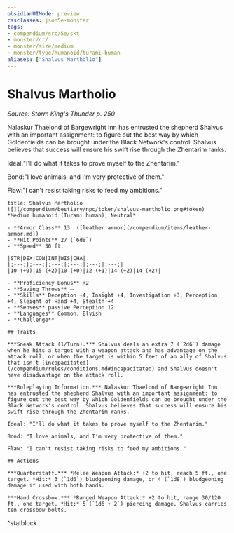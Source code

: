```yaml
---
obsidianUIMode: preview
cssclasses: json5e-monster
tags:
- compendium/src/5e/skt
- monster/cr/
- monster/size/medium
- monster/type/humanoid/turami-human
aliases: ["Shalvus Martholio"]
---
```

# Shalvus Martholio
*Source: Storm King's Thunder p. 250*  

Nalaskur Thaelond of Bargewright Inn has entrusted the shepherd Shalvus with an important assignment: to figure out the best way by which Goldenfields can be brought under the Black Network's control. Shalvus believes that success will ensure his swift rise through the Zhentarim ranks.

Ideal:"I'll do what it takes to prove myself to the Zhentarim."

Bond:"I love animals, and I'm very protective of them."

Flaw:"I can't resist taking risks to feed my ambitions."

```ad-statblock
title: Shalvus Martholio
![](/compendium/bestiary/npc/token/shalvus-martholio.png#token)
*Medium humanoid (Turami human), Neutral*

- **Armor Class** 13  ([leather armor](/compendium/items/leather-armor.md))
- **Hit Points** 27 (`6d8`)
- **Speed** 30 ft.

|STR|DEX|CON|INT|WIS|CHA|
|:---:|:---:|:---:|:---:|:---:|:---:|
|10 (+0)|15 (+2)|10 (+0)|12 (+1)|14 (+2)|14 (+2)|

- **Proficiency Bonus** +2
- **Saving Throws** ⏤
- **Skills** Deception +4, Insight +4, Investigation +3, Perception +4, Sleight of Hand +4, Stealth +4
- **Senses** passive Perception 12
- **Languages** Common, Elvish
- **Challenge** 

## Traits

***Sneak Attack (1/Turn).*** Shalvus deals an extra 7 (`2d6`) damage when he hits a target with a weapon attack and has advantage on the attack roll, or when the target is within 5 feet of an ally of Shalvus that isn't [incapacitated](/compendium/rules/conditions.md#incapacitated) and Shalvus doesn't have disadvantage on the attack roll.

***Roleplaying Information.*** Nalaskur Thaelond of Bargewright Inn has entrusted the shepherd Shalvus with an important assignment: to figure out the best way by which Goldenfields can be brought under the Black Network's control. Shalvus believes that success will ensure his swift rise through the Zhentarim ranks.

Ideal: "I'll do what it takes to prove myself to the Zhentarim."

Bond: "I love animals, and I'm very protective of them."

Flaw: "I can't resist taking risks to feed my ambitions."

## Actions

***Quarterstaff.*** *Melee Weapon Attack:* +2 to hit, reach 5 ft., one target. *Hit:* 3 (`1d6`) bludgeoning damage, or 4 (`1d8`) bludgeoning damage if used with both hands.

***Hand Crossbow.*** *Ranged Weapon Attack:* +2 to hit, range 30/120 ft., one target. *Hit:* 5 (`1d6 + 2`) piercing damage. Shalvus carries ten crossbow bolts.
```
^statblock